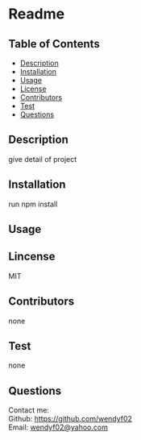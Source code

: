  # Readme 
  ## Table of Contents
  * [Description](#description)
  * [Installation](#installation)
  * [Usage](#usage)
  * [License](#license)
  * [Contributors](#contributors)
  * [Test](#test)
  * [Questions](#questions)
  ## Description
  give detail of project
  ## Installation
  run npm install
  ## Usage
  
  ## Lincense
  MIT
  ## Contributors
  none
  ## Test
  none
  ## Questions
  Contact me:   
  Github: https://github.com/wendyf02   
  Email: wendyf02@yahoo.com
  
